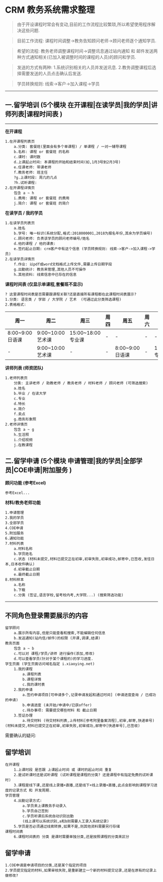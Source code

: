 
# CRM 教务系统需求整理

> 由于开设课程时常会有变动,目前的工作流程比较繁琐,所以希望使用程序解决这些问题.

> 目前工作流程: 课程时间调整->教务告知顾问老师->顾问老师逐个通知学员.

> 希望的流程: 教务老师调整课程时间->调整讯息通过站内通知 和 邮件发送两种方式通知相关(已加入被调整时间的课程的人员)的顾问和学员.

> 发送的方式有两种: 1.系统识别相关的人员并发送讯息. 2.教务调整课程后选择需要发送的人员点击确认后发送.

> 学员转换规则: 线索->客户->加入课程->学员

---

## 一.留学培训 (5个模块 在开课程|在读学员|我的学员|讲师列表|课程时间表 )
---

**在开课程**

	1.在开课程列表页
		a.分类: 套餐班(里面会有多个单课程) / 单课程 / 一对一辅导课程
		b.名称: 课程 or 套餐班 的名称
		c.课时: 课时数
		d.上课起止时间: 本课程的开始和结束时间(如,1月3号到2月3号)
		e.任课老师: 带课老师
		f.教务老师: 班主任
		?g.上课时段: 周几的几点
		?h.试听课程: 
	2.在开课程详情页
		包含 a ~ h
		i.费用: 课程 or 套餐班 的费用
		j.简介: 课程 or 套餐班 的简介

**在读学员 / 我的学员**

	1.在读学员列表页
		a.姓名
		b.学号: 唯一标识(系统分配,格式:2018000001,2018为报名年份,其余为学员编号)
		c.顾问老师: 负责该学员的顾问老师编号/姓名
		d.他的课程 / 他的课表: 
		e.签约起止日期: crm客户中有这个信息 (学员转换规则: 线索->客户->加入课程->学员)
	2.在读学员详情页
		f.作业: 以pdf或word文档格式上传文件,需要上传日期字段
		g.出勤统计: 教务来管理,其他人员不可操作
		h.其他资料: 线索信息中已存在的信息

**课程时间表 (仅显示单课程,套餐班不显示)**

	? 这里课程时间表是否需要跟课程关联?还是直接所有课程都在此课程时间表展示?
	1.分类: 语言类 / 学部 / 大学院 / 艺术  (可通过此分类筛选课程)
	2.表格格式:
|周一|周二|周三|周四|周五|周六|周日|
|-|-|-|-|-|-|-|
|8:00~9:00 日语课|9:00~10:00 艺术课|15:00~18:00 专业课| - | - | - | - |
| - |9:00~10:00 艺术课| - | - |8:00~9:00 日语课| - |15:00~18:00 专业课|

**讲师列表 (师资团队)**

	1.老师列表页
		分类: 主讲老师 / 助教老师 / 教务老师 / 材料老师 / 顾问老师 (可筛选搜索)
		a.姓名
		b.毕业 / 在读大学
		c.专业
		d.特长
		e.简介
		f.卖点
		g.商务形象照
	2.老师详情页
		包含 a ~ g
		h.生活照
		i.介绍视频
		j.在教课程

## 二.留学申请 (5个模块 申请管理|我的学员|全部学员|COE申请|附加服务 )

**顾问功能 (参考Excel)**

	参考Excel...

**材料/教务老师功能**

	1.申请管理
	2.我的学员
	3.全部学员
	4.COE申请
	5.附加服务
	6.通知功能
	7.材料列表
		a.材料名称
		b.学员姓名
		c.状态 (材料未提交,材料已提交正在初审,初审失败,初审成功,邮寄中,已签收,发往日本,日本收件确认)
		d.初审截止日期
		e.最终截止日期
	8.材料样本
		a.名称
		b.下载
		c.分类 (签证,语言学校,留考校内考,大学院...) (搜索筛选功能)

---

## 不同角色登录需要展示的内容

	留学顾问
		a.展示所有内容,但是只能查看和搜索,不能编辑任何信息
		b.发送通知(站内信/邮件)的权限 (开课,调课,结课)
	教务页面
		包含 a ~ b
		c.可以对 课程/学员/讲师 进行操作(添加,修改)
		d.可以查看学员(针对于某个课程的)的学习进度.
	学生页面 (学生页面访问域名指定 i.xiaoying.net)
		1.我的课程
			a.课程列表
			b.课程详情
			c.我的课时表
		2.我的申请
			a.签约申请项目[可申请多个,记录申请发起和通过时间] (申请进度查询 / 已成功的申请)
			b.申请进度 (未开始/申请中/已获offer)
			c.待办事项: 需要提交哪些材料 和 截止日期
		3.签证办理
			a.待交材料 (待交材料列表,上传材料[参考阿里备案流程],初审,邮寄,快递单号) (材料未提交,材料已提交正在初审,初审失败,初审成功,邮寄中[快递单号],已签收)

需要确认的疑问:

## 留学培训

	在开课程
		1.上课时段 是否跟 上课起止时间 或 课时的起止时间 重复
		2.是试听课时还是试听课程 (试听课程是课程的分类? 还是课程中有指定免费的试听课时)
		3.课程是线下课,还是线上录播+直播,还是线下+线上录播+直播,此点会影响到课程学习进度的记录方式 和 开发周期.
	学员管理
		4.出勤记录方式:
			a.学员来上课教务手动录入
			b.学员自己签到
			c.学员听课后系统自动识别出勤
			(线上课可以系统识别,a和b则需要人工录入系统记录)
		5.学员是否必须通过线索转换,如果不是,则其他资料需要另行存储
	课程时间表
		6.课程时间表的 分类 是课时需要单独分类,还是按照课程的分类来区分

## 留学申请

	1.COE申请是申请项目的分类,还是某个指定的项目
	2.学员提交指定的材料,如果审核失败,是重新建立一个新的材料提交记录,还是在原有的记录上做修改?
